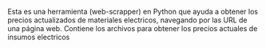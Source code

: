 Esta es una herramienta (web-scrapper) en Python que ayuda a obtener los precios actualizados de materiales electricos, navegando por las URL de una página web.
Contiene los archivos para obtener los precios actuales de insumos electricos
